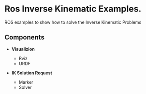 # Ros Inverse Kinematic Examples.

ROS examples to show how to solve the Inverse Kinematic Problems


## Components

- **Visualizion** 
    - Rviz
    - URDF

- **IK Solution Request**
    - Marker
    - Solver
